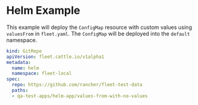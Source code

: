 # Helm Example

This example will deploy the `ConfigMap` resource with custom values using `valuesFrom` in `fleet.yaml`.
The `ConfigMap` will be deployed into the `default` namespace.

```yaml
kind: GitRepo
apiVersion: fleet.cattle.io/v1alpha1
metadata:
  name: helm
  namespace: fleet-local
spec:
  repo: https://github.com/rancher/fleet-test-data
  paths:
  - qa-test-apps/helm-app/values-from-with-no-values
```
